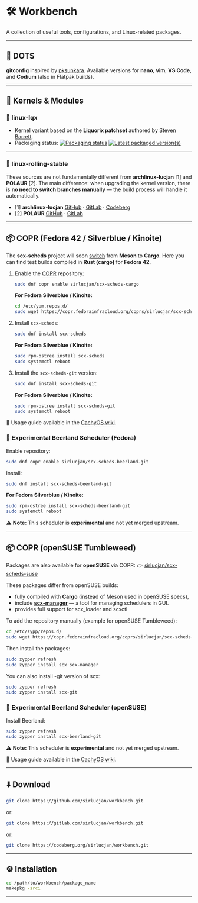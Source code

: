 # 🛠️ Workbench

A collection of useful tools, configurations, and Linux-related packages.

---

## 📂 DOTS

**gitconfig** inspired by [pksunkara](https://gist.github.com/pksunkara/988716).
Available versions for **nano**, **vim**, **VS Code**, and **Codium** (also in Flatpak builds).

---

## 🧩 Kernels & Modules

### 🔹 linux-lqx

* Kernel variant based on the **Liquorix patchset** authored by [Steven Barrett](https://github.com/damentz/liquorix-package/tree/6.16/master).
* Packaging status:
  [![Packaging status](https://repology.org/badge/vertical-allrepos/linux-lqx.svg)](https://repology.org/project/linux-lqx/versions)
  [![Latest packaged version(s)](https://repology.org/badge/latest-versions/linux-lqx.svg)](https://repology.org/project/linux-lqx/versions)

---

### 🔹 linux-rolling-stable

These sources are not fundamentally different from **archlinux-lucjan** [1] and **POLAUR** [2].
The main difference: when upgrading the kernel version, there is **no need to switch branches manually** — the build process will handle it automatically.

* [1] **archlinux-lucjan** [GitHub](https://github.com/archlinux-lucjan) · [GitLab](https://gitlab.com/archlinux-lucjan) · [Codeberg](https://codeberg.org/archlinux-lucjan)
* [2] **POLAUR** [GitHub](https://github.com/polaur) · [GitLab](https://gitlab.com/polaur)

---

## 📦 COPR (Fedora 42 / Silverblue / Kinoite)

The **scx-scheds** project will soon [switch](https://github.com/sched-ext/scx/discussions/2731) from **Meson** to **Cargo**.
Here you can find test builds compiled in **Rust (cargo)** for **Fedora 42**.

1. Enable the [COPR](https://copr.fedorainfracloud.org/coprs/sirlucjan/scx-scheds-cargo/) repository:

   ```bash
   sudo dnf copr enable sirlucjan/scx-scheds-cargo
   ```

   **For Fedora Silverblue / Kinoite:**

   ```bash
   cd /etc/yum.repos.d/
   sudo wget https://copr.fedorainfracloud.org/coprs/sirlucjan/scx-scheds-cargo/repo/fedora-$(rpm -E %fedora)/sirlucjan-scx-scheds-cargo-$(rpm -E %fedora).repo
   ```

2. Install `scx-scheds`:

   ```bash
   sudo dnf install scx-scheds
   ```

   **For Fedora Silverblue / Kinoite:**

   ```bash
   sudo rpm-ostree install scx-scheds
   sudo systemctl reboot
   ```

3. Install the `scx-scheds-git` version:

   ```bash
   sudo dnf install scx-scheds-git
   ```

   **For Fedora Silverblue / Kinoite:**

   ```bash
   sudo rpm-ostree install scx-scheds-git
   sudo systemctl reboot
   ```

📖 Usage guide available in the [CachyOS wiki](https://wiki.cachyos.org/configuration/sched-ext/).

### 🍺 Experimental Beerland Scheduler (Fedora)

Enable repository:

```bash
sudo dnf copr enable sirlucjan/scx-scheds-beerland-git
```

Install:

```bash
sudo dnf install scx-scheds-beerland-git
```

**For Fedora Silverblue / Kinoite:**

```bash
sudo rpm-ostree install scx-scheds-beerland-git
sudo systemctl reboot
```

⚠️ **Note:** This scheduler is **experimental** and not yet merged upstream.

---

## 📦 COPR (openSUSE Tumbleweed)

Packages are also available for **openSUSE** via COPR:
👉 [sirlucjan/scx-scheds-suse](https://copr.fedorainfracloud.org/coprs/sirlucjan/scx-scheds-suse/packages/)

These packages differ from openSUSE builds:

* fully compiled with **Cargo** (instead of Meson used in openSUSE specs),
* include **[scx-manager](https://github.com/CachyOS/scx-manager)** — a tool for managing schedulers in GUI.
* provides full support for scx_loader and scxctl

To add the repository manually (example for openSUSE Tumbleweed):

```bash
cd /etc/zypp/repos.d/
sudo wget https://copr.fedorainfracloud.org/coprs/sirlucjan/scx-scheds-suse/repo/opensuse-tumbleweed/sirlucjan-scx-scheds-suse-opensuse-tumbleweed.repo
```

Then install the packages:

```bash
sudo zypper refresh
sudo zypper install scx scx-manager
```

You can also install -git version of scx:

```bash
sudo zypper refresh
sudo zypper install scx-git
```

### 🍺 Experimental Beerland Scheduler (openSUSE)

Install Beerland:

```bash
sudo zypper refresh
sudo zypper install scx-beerland-git
```

⚠️ **Note:** This scheduler is **experimental** and not yet merged upstream.

📖 Usage guide available in the [CachyOS wiki](https://wiki.cachyos.org/configuration/sched-ext/).

---

## ⬇️ Download

```bash
git clone https://github.com/sirlucjan/workbench.git
```

or:

```bash
git clone https://gitlab.com/sirlucjan/workbench.git
```

or:

```bash
git clone https://codeberg.org/sirlucjan/workbench.git
```

---

## ⚙️ Installation

```bash
cd /path/to/workbench/package_name
makepkg -srci
```

---
